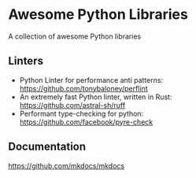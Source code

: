 # Awesome Python Libraries
A collection of awesome Python libraries


## Linters
- Python Linter for performance anti patterns: https://github.com/tonybaloney/perflint
- An extremely fast Python linter, written in Rust: https://github.com/astral-sh/ruff
- Performant type-checking for python: https://github.com/facebook/pyre-check

## Documentation
https://github.com/mkdocs/mkdocs